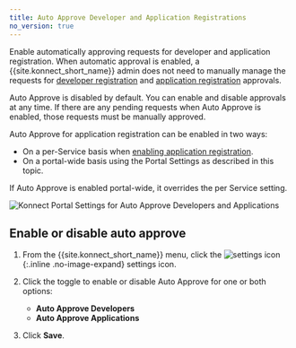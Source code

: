 ```yaml
---
title: Auto Approve Developer and Application Registrations
no_version: true
---
```


Enable automatically approving requests for developer and application registration.
When automatic approval is enabled, a {{site.konnect_short_name}} admin does not
need to manually manage the requests for
[developer registration](/konnect/dev-portal/administrators/manage-devs)
and [application registration](/konnect/dev-portal/administrators/app-registration/manage-app-reg-requests) approvals.

Auto Approve is disabled by default. You can enable and disable approvals at any time.
If there are any pending requests when Auto Approve is enabled, those requests must be manually approved.

Auto Approve for application registration can be enabled in two ways:

* On a per-Service basis when [enabling application registration](/konnect/dev-portal/administrators/app-registration/enable-app-reg).
* On a portal-wide basis using the Portal Settings as described in this topic.

If Auto Approve is enabled portal-wide, it overrides the per Service setting.

![Konnect Portal Settings for Auto Approve Developers and Applications](/assets/images/docs/konnect/konnect-portal-auto-approve.png)

## Enable or disable auto approve

1. From the {{site.konnect_short_name}} menu, click the
![settings icon](/assets/images/icons/konnect/konnect-settings.svg){:.inline .no-image-expand}
settings icon.

2. Click the toggle to enable or disable Auto Approve for one or both options:
   * **Auto Approve Developers**
   * **Auto Approve Applications**

3. Click **Save**.
